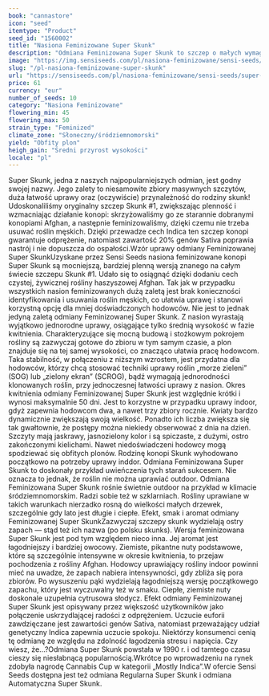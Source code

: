 ```yaml
---
book: "cannastore"
icon: "seed"
itemtype: "Product"
seed_id: "1560002"
title: "Nasiona Feminizowane Super Skunk"
description: "Odmiana Feminizowana Super Skunk to szczep o małych wymaganiach i obfitych plonach. Genetycznie to w 80% Indica i 20% Sativa. Odpręża i poprawia nastrój."
image: "https://img.sensiseeds.com/pl/nasiona-feminizowane/sensi-seeds/super-skunk-feminizowane-image.png"
slug: "/pl-nasiona-feminizowane-super-skunk"
url: "https://sensiseeds.com/pl/nasiona-feminizowane/sensi-seeds/super-skunk-feminizowane?a_aid=cannastore"
price: 61
currency: "eur"
number_of_seeds: 10
category: "Nasiona Feminizowane"
flowering_min: 45
flowering_max: 50
strain_type: "Feminized"
climate_zone: "Słoneczny/śródziemnomorski"
yield: "Obfity plon"
heigh_gain: "Średni przyrost wysokości"
locale: "pl"
---
```

Super Skunk, jedna z naszych najpopularniejszych odmian, jest godny swojej nazwy. Jego zalety to niesamowite zbiory masywnych szczytów, duża łatwość uprawy oraz (oczywiście) przynależność do rodziny skunk! Udoskonaliliśmy oryginalny szczep Skunk #1, zwiększając plenność i wzmacniając działanie konopi: skrzyżowaliśmy go ze starannie dobranymi konopiami Afghan, a następnie feminizowaliśmy, dzięki czemu nie trzeba usuwać roślin męskich. Dzięki przewadze cech Indica ten szczep konopi gwarantuje odprężenie, natomiast zawartość 20% genów Sativa poprawia nastrój i nie dopuszcza do ospałości.Wzór uprawy odmiany Feminizowanej Super SkunkUzyskane przez Sensi Seeds nasiona feminizowane konopi Super Skunk są mocniejszą, bardziej plenną wersją znanego na całym świecie szczepu Skunk #1. Udało się to osiągnąć dzięki dodaniu cech czystej, żywicznej rośliny haszyszowej Afghan. Tak jak w przypadku wszystkich nasion feminizowanych dużą zaletą jest brak konieczności identyfikowania i usuwania roślin męskich, co ułatwia uprawę i stanowi korzystną opcję dla mniej doświadczonych hodowców. Nie jest to jednak jedyną zaletą odmiany Feminizowanej Super Skunk. Z nasion wyrastają wyjątkowo jednorodne uprawy, osiągające tylko średnią wysokość w fazie kwitnienia. Charakteryzujące się mocną budową i stożkowym pokrojem rośliny są zazwyczaj gotowe do zbioru w tym samym czasie, a plon znajduje się na tej samej wysokości, co znacząco ułatwia pracę hodowcom. Taka stabilność, w połączeniu z niższym wzrostem, jest przydatna dla hodowców, którzy chcą stosować techniki uprawy roślin „morze zieleni” (SOG) lub „zielony ekran” (SCROG), bądź wymagają jednorodności klonowanych roślin, przy jednoczesnej łatwości uprawy z nasion. Okres kwitnienia odmiany Feminizowanej Super Skunk jest względnie krótki i wynosi maksymalnie 50 dni. Jest to korzystne w przypadku uprawy indoor, gdyż zapewnia hodowcom dwa, a nawet trzy zbiory rocznie. Kwiaty bardzo dynamicznie zwiększają swoją wielkość. Ponadto ich liczba zwiększa się tak gwałtownie, że postępy można niekiedy obserwować z dnia na dzień. Szczyty mają jaskrawy, jasnozielony kolor i są spiczaste, z dużymi, ostro zakończonymi kielichami. Nawet niedoświadczeni hodowcy mogą spodziewać się obfitych plonów. Rodzinę konopi Skunk wyhodowano początkowo na potrzeby uprawy inddor. Odmiana Feminizowana Super Skunk to doskonały przykład uwieńczenia tych starań sukcesem. Nie oznacza to jednak, że roślin nie można uprawiać outdoor. Odmiana Feminizowana Super Skunk rośnie świetnie outdoor na przykład w klimacie śródziemnomorskim. Radzi sobie też w szklarniach. Rośliny uprawiane w takich warunkach nierzadko rosną do wielkości małych drzewek, szczególnie gdy lato jest długie i ciepłe. Efekt, smak i aromat odmiany Feminizowanej Super SkunkZazwyczaj szczepy skunk wydzielają ostry zapach — stąd też ich nazwa (po polsku skunks). Wersja feminizowana Super Skunk jest pod tym względem nieco inna. Jej aromat jest łagodniejszy i bardziej owocowy. Ziemiste, pikantne nuty podstawowe, które są szczególnie intensywne w okresie kwitnienia, to przejaw pochodzenia z rośliny Afghan. Hodowcy uprawiający rośliny indoor powinni mieć na uwadze, że zapach nabiera intensywności, gdy zbliża się pora zbiorów. Po wysuszeniu pąki wydzielają łagodniejszą wersję początkowego zapachu, który jest wyczuwalny też w smaku. Ciepłe, ziemiste nuty doskonale uzupełnia cytrusowa słodycz. Efekt odmiany Feminizowanej Super Skunk jest opisywany przez większość użytkowników jako połączenie uskrzydlającej radości z odprężeniem. Uczucie euforii zawdzięczane jest zawartości genów Sativa, natomiast przeważający udział genetyczny Indica zapewnia uczucie spokoju. Niektórzy konsumenci cenią tę odmianę ze względu na zdolność łagodzenia stresu i napięcia. Czy wiesz, że…?Odmiana Super Skunk powstała w 1990 r. i od tamtego czasu cieszy się niesłabnącą popularnością.Wkrótce po wprowadzeniu na rynek zdobyła nagrodę Cannabis Cup w kategorii „Mostly Indica”.W ofercie Sensi Seeds dostępna jest też odmiana Regularna Super Skunk i odmiana Automatyczna Super Skunk.
